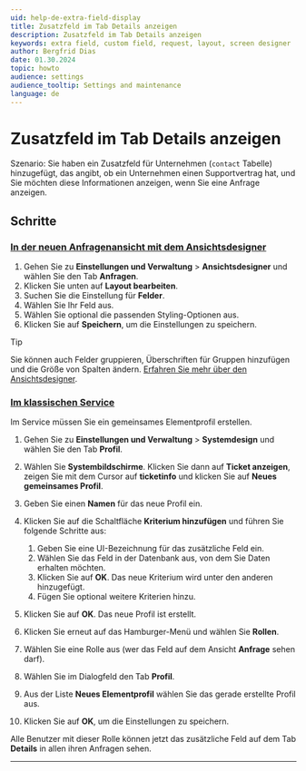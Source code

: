 ```yaml
---
uid: help-de-extra-field-display
title: Zusatzfeld im Tab Details anzeigen
description: Zusatzfeld im Tab Details anzeigen
keywords: extra field, custom field, request, layout, screen designer
author: Bergfrid Dias
date: 01.30.2024
topic: howto
audience: settings
audience_tooltip: Settings and maintenance
language: de
---
```


# Zusatzfeld im Tab Details anzeigen

Szenario: Sie haben ein Zusatzfeld für Unternehmen (`contact` Tabelle) hinzugefügt, das angibt, ob ein Unternehmen einen Supportvertrag hat, und Sie möchten diese Informationen anzeigen, wenn Sie eine Anfrage anzeigen.

<!-- markdownlint-disable-file MD051 -->
## Schritte

### [In der neuen Anfragenansicht mit dem Ansichtsdesigner](#tab/screen-designer)

1. Gehen Sie zu **Einstellungen und Verwaltung** > **Ansichtsdesigner** und wählen Sie den Tab **Anfragen**.
1. Klicken Sie unten auf **Layout bearbeiten**.
1. Suchen Sie die Einstellung für **Felder**.
1. Wählen Sie Ihr Feld aus.
1. Wählen Sie optional die passenden Styling-Optionen aus.
1. Klicken Sie auf **Speichern**, um die Einstellungen zu speichern.

> [!TIP]
> Sie können auch Felder gruppieren, Überschriften für Gruppen hinzufügen und die Größe von Spalten ändern. [Erfahren Sie mehr über den Ansichtsdesigner][1].

### [Im klassischen Service](#tab/service)

Im Service müssen Sie ein gemeinsames Elementprofil erstellen.

1. Gehen Sie zu **Einstellungen und Verwaltung** > **Systemdesign** und wählen Sie den Tab **Profil**.

1. Wählen Sie **Systembildschirme**. Klicken Sie dann auf **Ticket anzeigen**, zeigen Sie mit dem Cursor auf **ticketinfo** und klicken Sie auf **Neues gemeinsames Profil**.

1. Geben Sie einen **Namen** für das neue Profil ein.

1. Klicken Sie auf die Schaltfläche **Kriterium hinzufügen** und führen Sie folgende Schritte aus:

    1. Geben Sie eine UI-Bezeichnung für das zusätzliche Feld ein.
    1. Wählen Sie das Feld in der Datenbank aus, von dem Sie Daten erhalten möchten.
    1. Klicken Sie auf **OK**. Das neue Kriterium wird unter den anderen hinzugefügt.
    1. Fügen Sie optional weitere Kriterien hinzu.

1. Klicken Sie auf **OK**. Das neue Profil ist erstellt.

1. Klicken Sie erneut auf das Hamburger-Menü und wählen Sie **Rollen**.

1. Wählen Sie eine Rolle aus (wer das Feld auf dem Ansicht **Anfrage** sehen darf).

1. Wählen Sie im Dialogfeld den Tab **Profil**.

1. Aus der Liste **Neues Elementprofil** wählen Sie das gerade erstellte Profil aus.

1. Klicken Sie auf **OK**, um die Einstellungen zu speichern.

Alle Benutzer mit dieser Rolle können jetzt das zusätzliche Feld auf dem Tab **Details** in allen ihren Anfragen sehen.

***

<!-- Referenced links -->
[1]: https://docs.superoffice.com/en/ui/screen-designer/configurable-screens/working-with-fields.html
